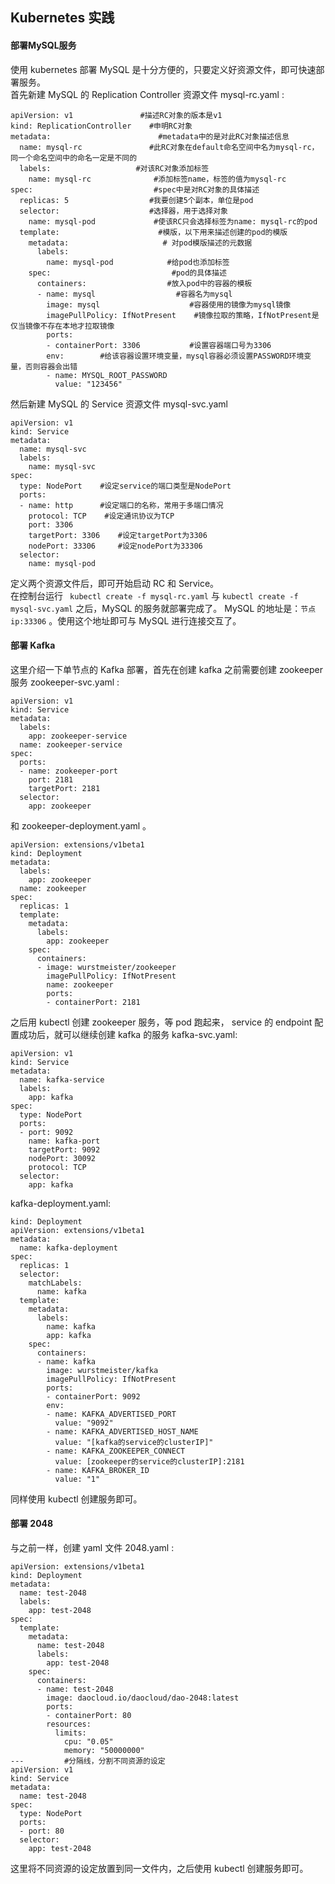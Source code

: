 ## Kubernetes 实践
#### 部署MySQL服务
使用 kubernetes 部署 MySQL 是十分方便的，只要定义好资源文件，即可快速部署服务。    
首先新建 MySQL 的 Replication Controller 资源文件 mysql-rc.yaml :
```
apiVersion: v1               #描述RC对象的版本是v1
kind: ReplicationController    #申明RC对象
metadata:                        #metadata中的是对此RC对象描述信息
  name: mysql-rc               #此RC对象在default命名空间中名为mysql-rc，同一个命名空间中的命名一定是不同的
  labels:                   #对该RC对象添加标签
    name: mysql-rc              #添加标签name，标签的值为mysql-rc
spec:                           #spec中是对RC对象的具体描述
  replicas: 5                  #我要创建5个副本，单位是pod
  selector:                    #选择器，用于选择对象
    name: mysql-pod             #使该RC只会选择标签为name: mysql-rc的pod
  template:                      #模版，以下用来描述创建的pod的模版
    metadata:                     # 对pod模版描述的元数据
      labels: 
        name: mysql-pod            #给pod也添加标签
    spec:                           #pod的具体描述
      containers:                  #放入pod中的容器的模板
      - name: mysql                  #容器名为mysql
        image: mysql                    #容器使用的镜像为mysql镜像
        imagePullPolicy: IfNotPresent    #镜像拉取的策略，IfNotPresent是仅当镜像不存在本地才拉取镜像
        ports:             
        - containerPort: 3306           #设置容器端口号为3306  
        env:        #给该容器设置环境变量，mysql容器必须设置PASSWORD环境变量，否则容器会出错
        - name: MYSQL_ROOT_PASSWORD
          value: "123456"
```
然后新建 MySQL 的 Service 资源文件 mysql-svc.yaml
```
apiVersion: v1
kind: Service
metadata:
  name: mysql-svc
  labels: 
    name: mysql-svc
spec:
  type: NodePort    #设定service的端口类型是NodePort
  ports:
  - name: http      #设定端口的名称，常用于多端口情况
    protocol: TCP    #设定通讯协议为TCP
    port: 3306
    targetPort: 3306    #设定targetPort为3306
    nodePort: 33306     #设定nodePort为33306
  selector:
    name: mysql-pod
```
定义两个资源文件后，即可开始启动 RC 和 Service。   
在控制台运行 ` kubectl create -f mysql-rc.yaml` 与 `kubectl create -f mysql-svc.yaml` 之后，MySQL 的服务就部署完成了。 MySQL 的地址是：`节点ip:33306` 。使用这个地址即可与 MySQL 进行连接交互了。     


#### 部署 Kafka
这里介绍一下单节点的 Kafka 部署，首先在创建 kafka 之前需要创建 zookeeper 服务 zookeeper-svc.yaml :    
```
apiVersion: v1
kind: Service
metadata:
  labels:
    app: zookeeper-service
  name: zookeeper-service
spec:
  ports:
  - name: zookeeper-port
    port: 2181
    targetPort: 2181
  selector:
    app: zookeeper
```
和 zookeeper-deployment.yaml 。   
```
apiVersion: extensions/v1beta1
kind: Deployment
metadata:
  labels:
    app: zookeeper
  name: zookeeper
spec:
  replicas: 1
  template:
    metadata:
      labels:
        app: zookeeper
    spec:
      containers:
      - image: wurstmeister/zookeeper
        imagePullPolicy: IfNotPresent
        name: zookeeper
        ports:
        - containerPort: 2181
```
之后用 kubectl 创建 zookeeper 服务，等 pod 跑起来， service 的 endpoint 配置成功后，就可以继续创建 kafka 的服务
kafka-svc.yaml:    
```
apiVersion: v1
kind: Service
metadata:
  name: kafka-service
  labels:
    app: kafka
spec:
  type: NodePort
  ports:
  - port: 9092
    name: kafka-port
    targetPort: 9092
    nodePort: 30092
    protocol: TCP
  selector:
    app: kafka
```
kafka-deployment.yaml:
```
kind: Deployment
apiVersion: extensions/v1beta1
metadata:
  name: kafka-deployment
spec:
  replicas: 1
  selector:
    matchLabels:
      name: kafka
  template:
    metadata:
      labels:
        name: kafka
        app: kafka
    spec:
      containers:
      - name: kafka
        image: wurstmeister/kafka
        imagePullPolicy: IfNotPresent
        ports:
        - containerPort: 9092
        env:
        - name: KAFKA_ADVERTISED_PORT
          value: "9092"
        - name: KAFKA_ADVERTISED_HOST_NAME
          value: "[kafka的service的clusterIP]"
        - name: KAFKA_ZOOKEEPER_CONNECT
          value: [zookeeper的service的clusterIP]:2181
        - name: KAFKA_BROKER_ID
          value: "1"
```
同样使用 kubectl 创建服务即可。

#### 部署 2048
与之前一样，创建 yaml 文件 2048.yaml :
```
apiVersion: extensions/v1beta1
kind: Deployment
metadata:
  name: test-2048
  labels:
    app: test-2048
spec:
  template:
    metadata:
      name: test-2048
      labels:
        app: test-2048
    spec:
      containers:
      - name: test-2048
        image: daocloud.io/daocloud/dao-2048:latest
        ports:
        - containerPort: 80
        resources:
          limits:
            cpu: "0.05"
            memory: "50000000"
---         #分隔线，分割不同资源的设定
apiVersion: v1
kind: Service
metadata:
  name: test-2048
spec:
  type: NodePort
  ports:
  - port: 80
  selector:
    app: test-2048
```
这里将不同资源的设定放置到同一文件内，之后使用 kubectl 创建服务即可。